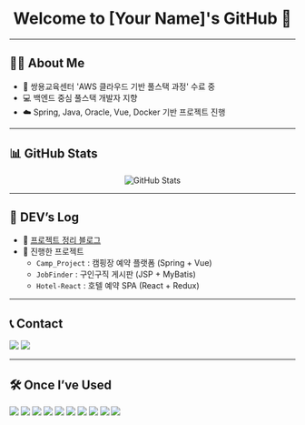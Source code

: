 <!-- 헤더 배너 (원한다면 이미지 링크로 변경 가능) -->
<h1 align="center">Welcome to [Your Name]'s GitHub 👋</h1>

---

## 🧑‍💻 About Me
- 🏫 쌍용교육센터 'AWS 클라우드 기반 풀스택 과정' 수료 중  
- 💻 백엔드 중심 풀스택 개발자 지향  
- ☁️ Spring, Java, Oracle, Vue, Docker 기반 프로젝트 진행

---

## 📊 GitHub Stats

<!-- GitHub Stats Badge (사용자 이름에 맞게 수정 필요) -->
<p align="center">
  <img src="https://github-readme-stats.vercel.app/api?username=your-github-username&show_icons=true&theme=radical&hide_title=true&rank_icon=github" alt="GitHub Stats"/>
</p>

---

## 📝 DEV’s Log
- 🔗 [프로젝트 정리 블로그](https://your-blog-url.com)
- 📌 진행한 프로젝트  
  - `Camp_Project` : 캠핑장 예약 플랫폼 (Spring + Vue)  
  - `JobFinder` : 구인구직 게시판 (JSP + MyBatis)  
  - `Hotel-React` : 호텔 예약 SPA (React + Redux)

---

## 📞 Contact
<a href="mailto:your_email@example.com"><img src="https://img.shields.io/badge/email-EA4335?style=flat&logo=Gmail&logoColor=white"/></a>
<a href="https://your-blog-url.com"><img src="https://img.shields.io/badge/Tech_Blog-000000?style=flat&logo=github&logoColor=white"/></a>

---

## 🛠️ Once I’ve Used
<p>
  <img src="https://img.shields.io/badge/Java-007396?style=flat&logo=java&logoColor=white"/>
  <img src="https://img.shields.io/badge/Spring-6DB33F?style=flat&logo=spring&logoColor=white"/>
  <img src="https://img.shields.io/badge/MySQL-4479A1?style=flat&logo=mysql&logoColor=white"/>
  <img src="https://img.shields.io/badge/Oracle-F80000?style=flat&logo=oracle&logoColor=white"/>
  <img src="https://img.shields.io/badge/Vue.js-4FC08D?style=flat&logo=vue.js&logoColor=white"/>
  <img src="https://img.shields.io/badge/JSP-007396?style=flat"/>
  <img src="https://img.shields.io/badge/MyBatis-000000?style=flat"/>
  <img src="https://img.shields.io/badge/AWS-232F3E?style=flat&logo=amazonaws&logoColor=white"/>
  <img src="https://img.shields.io/badge/Docker-2496ED?style=flat&logo=docker&logoColor=white"/>
  <img src="https://img.shields.io/badge/Git-F05032?style=flat&logo=git&logoColor=white"/>
</p>
